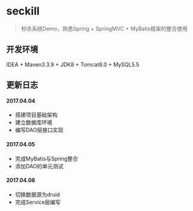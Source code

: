 # seckill

> 秒杀系统Demo，熟悉Spring + SpringMVC + MyBatis框架的整合使用

## 开发环境

IDEA + Maven3.3.9 + JDK8 + Tomcat8.0 + MySQL5.5

## 更新日志

#### 2017.04.04
- 搭建项目基础架构
- 建立数据库环境
- 编写DAO层接口实现

#### 2017.04.05
- 完成MyBatis与Spring整合
- 添加DAO的单元测试

#### 2017.04.08
- 切换数据源为druid
- 完成Service层编写
